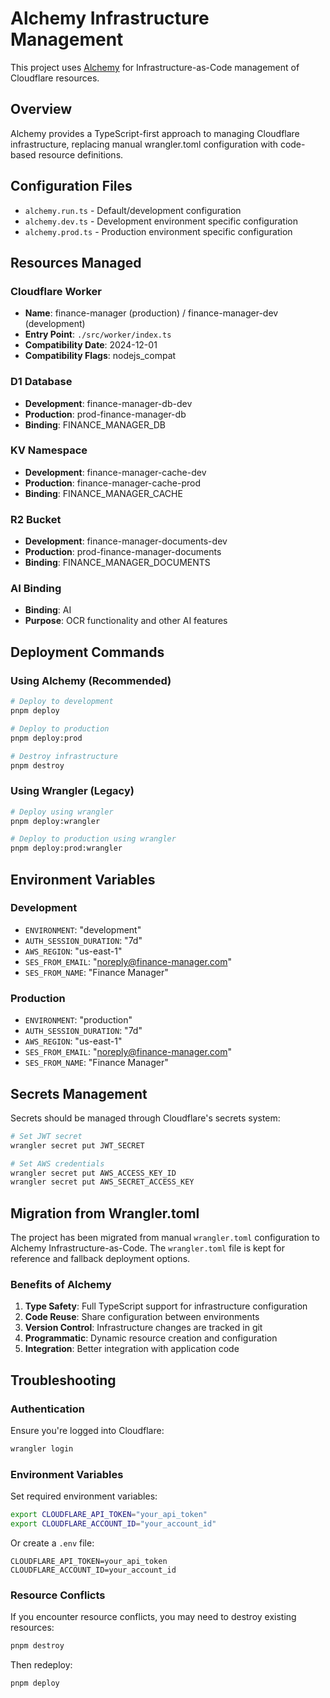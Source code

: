 # Alchemy Infrastructure Management

This project uses [Alchemy](https://alchemy.run/) for Infrastructure-as-Code management of Cloudflare resources.

## Overview

Alchemy provides a TypeScript-first approach to managing Cloudflare infrastructure, replacing manual wrangler.toml configuration with code-based resource definitions.

## Configuration Files

- `alchemy.run.ts` - Default/development configuration
- `alchemy.dev.ts` - Development environment specific configuration
- `alchemy.prod.ts` - Production environment specific configuration

## Resources Managed

### Cloudflare Worker
- **Name**: finance-manager (production) / finance-manager-dev (development)
- **Entry Point**: `./src/worker/index.ts`
- **Compatibility Date**: 2024-12-01
- **Compatibility Flags**: nodejs_compat

### D1 Database
- **Development**: finance-manager-db-dev
- **Production**: prod-finance-manager-db
- **Binding**: FINANCE_MANAGER_DB

### KV Namespace
- **Development**: finance-manager-cache-dev
- **Production**: finance-manager-cache-prod
- **Binding**: FINANCE_MANAGER_CACHE

### R2 Bucket
- **Development**: finance-manager-documents-dev
- **Production**: prod-finance-manager-documents
- **Binding**: FINANCE_MANAGER_DOCUMENTS

### AI Binding
- **Binding**: AI
- **Purpose**: OCR functionality and other AI features

## Deployment Commands

### Using Alchemy (Recommended)
```bash
# Deploy to development
pnpm deploy

# Deploy to production
pnpm deploy:prod

# Destroy infrastructure
pnpm destroy
```

### Using Wrangler (Legacy)
```bash
# Deploy using wrangler
pnpm deploy:wrangler

# Deploy to production using wrangler
pnpm deploy:prod:wrangler
```

## Environment Variables

### Development
- `ENVIRONMENT`: "development"
- `AUTH_SESSION_DURATION`: "7d"
- `AWS_REGION`: "us-east-1"
- `SES_FROM_EMAIL`: "noreply@finance-manager.com"
- `SES_FROM_NAME`: "Finance Manager"

### Production
- `ENVIRONMENT`: "production"
- `AUTH_SESSION_DURATION`: "7d"
- `AWS_REGION`: "us-east-1"
- `SES_FROM_EMAIL`: "noreply@finance-manager.com"
- `SES_FROM_NAME`: "Finance Manager"

## Secrets Management

Secrets should be managed through Cloudflare's secrets system:

```bash
# Set JWT secret
wrangler secret put JWT_SECRET

# Set AWS credentials
wrangler secret put AWS_ACCESS_KEY_ID
wrangler secret put AWS_SECRET_ACCESS_KEY
```

## Migration from Wrangler.toml

The project has been migrated from manual `wrangler.toml` configuration to Alchemy Infrastructure-as-Code. The `wrangler.toml` file is kept for reference and fallback deployment options.

### Benefits of Alchemy

1. **Type Safety**: Full TypeScript support for infrastructure configuration
2. **Code Reuse**: Share configuration between environments
3. **Version Control**: Infrastructure changes are tracked in git
4. **Programmatic**: Dynamic resource creation and configuration
5. **Integration**: Better integration with application code

## Troubleshooting

### Authentication
Ensure you're logged into Cloudflare:
```bash
wrangler login
```

### Environment Variables
Set required environment variables:
```bash
export CLOUDFLARE_API_TOKEN="your_api_token"
export CLOUDFLARE_ACCOUNT_ID="your_account_id"
```

Or create a `.env` file:
```
CLOUDFLARE_API_TOKEN=your_api_token
CLOUDFLARE_ACCOUNT_ID=your_account_id
```

### Resource Conflicts
If you encounter resource conflicts, you may need to destroy existing resources:
```bash
pnpm destroy
```

Then redeploy:
```bash
pnpm deploy
```